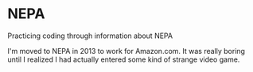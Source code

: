 # NEPA
Practicing coding through information about NEPA

I'm moved to NEPA in 2013 to work for Amazon.com. 
It was really boring until I realized I had actually entered some kind of strange video game.
